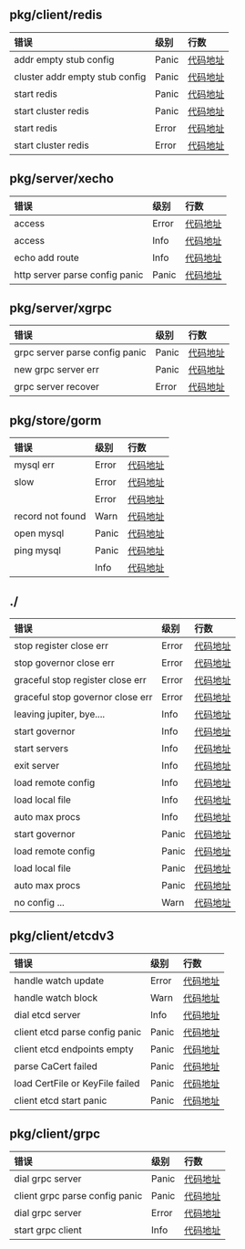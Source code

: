 ## pkg/client/redis

| 错误                             | 级别    | 行数                                                                                              |
| :----------------------------- | :---- | :---------------------------------------------------------------------------------------------- |
| addr empty stub config         | Panic | [代码地址](https://github.com/douyu/jupiter/blob/master/..%5Cpkg%5Cclient%5Credis%5Cconfig.go#L110) |
| cluster addr empty stub config | Panic | [代码地址](https://github.com/douyu/jupiter/blob/master/..%5Cpkg%5Cclient%5Credis%5Cconfig.go#L133) |
| start redis                    | Panic | [代码地址](https://github.com/douyu/jupiter/blob/master/..%5Cpkg%5Cclient%5Credis%5Credis.go#L47)   |
| start cluster redis            | Panic | [代码地址](https://github.com/douyu/jupiter/blob/master/..%5Cpkg%5Cclient%5Credis%5Ccluster.go#L50) |
| start redis                    | Error | [代码地址](https://github.com/douyu/jupiter/blob/master/..%5Cpkg%5Cclient%5Credis%5Credis.go#L49)   |
| start cluster redis            | Error | [代码地址](https://github.com/douyu/jupiter/blob/master/..%5Cpkg%5Cclient%5Credis%5Ccluster.go#L52) |

## pkg/server/xecho

| 错误                             | 级别    | 行数                                                                                                 |
| :----------------------------- | :---- | :------------------------------------------------------------------------------------------------- |
| access                         | Error | [代码地址](https://github.com/douyu/jupiter/blob/master/..%5Cpkg%5Cserver%5Cxecho%5Cmiddleware.go#L67) |
| access                         | Info  | [代码地址](https://github.com/douyu/jupiter/blob/master/..%5Cpkg%5Cserver%5Cxecho%5Cmiddleware.go#L70) |
| echo add route                 | Info  | [代码地址](https://github.com/douyu/jupiter/blob/master/..%5Cpkg%5Cserver%5Cxecho%5Cserver.go#L47)     |
| http server parse config panic | Panic | [代码地址](https://github.com/douyu/jupiter/blob/master/..%5Cpkg%5Cserver%5Cxecho%5Cconfig.go#L60)     |

## pkg/server/xgrpc

| 错误                             | 级别    | 行数                                                                                                   |
| :----------------------------- | :---- | :--------------------------------------------------------------------------------------------------- |
| grpc server parse config panic | Panic | [代码地址](https://github.com/douyu/jupiter/blob/master/..%5Cpkg%5Cserver%5Cxgrpc%5Cconfig.go#L49)       |
| new grpc server err            | Panic | [代码地址](https://github.com/douyu/jupiter/blob/master/..%5Cpkg%5Cserver%5Cxgrpc%5Cserver.go#L46)       |
| grpc server recover            | Error | [代码地址](https://github.com/douyu/jupiter/blob/master/..%5Cpkg%5Cserver%5Cxgrpc%5Cinterceptor.go#L174) |

## pkg/store/gorm

| 错误               | 级别    | 行数                                                                                                |
| :--------------- | :---- | :------------------------------------------------------------------------------------------------ |
| mysql err        | Error | [代码地址](https://github.com/douyu/jupiter/blob/master/..%5Cpkg%5Cstore%5Cgorm%5Cinterceptor.go#L42) |
| slow             | Error | [代码地址](https://github.com/douyu/jupiter/blob/master/..%5Cpkg%5Cstore%5Cgorm%5Cinterceptor.go#L49) |
|                  | Error | [代码地址](https://github.com/douyu/jupiter/blob/master/..%5Cpkg%5Cstore%5Cgorm%5Cconfig.go#L136)     |
| record not found | Warn  | [代码地址](https://github.com/douyu/jupiter/blob/master/..%5Cpkg%5Cstore%5Cgorm%5Cinterceptor.go#L44) |
| open mysql       | Panic | [代码地址](https://github.com/douyu/jupiter/blob/master/..%5Cpkg%5Cstore%5Cgorm%5Cconfig.go#L122)     |
| ping mysql       | Panic | [代码地址](https://github.com/douyu/jupiter/blob/master/..%5Cpkg%5Cstore%5Cgorm%5Cconfig.go#L126)     |
|                  | Info  | [代码地址](https://github.com/douyu/jupiter/blob/master/..%5Cpkg%5Cstore%5Cgorm%5Cconfig.go#L134)     |

## ./

| 错误                               | 级别    | 行数                                                                        |
| :------------------------------- | :---- | :------------------------------------------------------------------------ |
| stop register close err          | Error | [代码地址](https://github.com/douyu/jupiter/blob/master/..%5Cjupiter.go#L175) |
| stop governor close err          | Error | [代码地址](https://github.com/douyu/jupiter/blob/master/..%5Cjupiter.go#L179) |
| graceful stop register close err | Error | [代码地址](https://github.com/douyu/jupiter/blob/master/..%5Cjupiter.go#L201) |
| graceful stop governor close err | Error | [代码地址](https://github.com/douyu/jupiter/blob/master/..%5Cjupiter.go#L205) |
| leaving jupiter, bye....         | Info  | [代码地址](https://github.com/douyu/jupiter/blob/master/..%5Cjupiter.go#L224) |
| start governor                   | Info  | [代码地址](https://github.com/douyu/jupiter/blob/master/..%5Cjupiter.go#L228) |
| start servers                    | Info  | [代码地址](https://github.com/douyu/jupiter/blob/master/..%5Cjupiter.go#L246) |
| exit server                      | Info  | [代码地址](https://github.com/douyu/jupiter/blob/master/..%5Cjupiter.go#L247) |
| load remote config               | Info  | [代码地址](https://github.com/douyu/jupiter/blob/master/..%5Cjupiter.go#L322) |
| load local file                  | Info  | [代码地址](https://github.com/douyu/jupiter/blob/master/..%5Cjupiter.go#L329) |
| auto max procs                   | Info  | [代码地址](https://github.com/douyu/jupiter/blob/master/..%5Cjupiter.go#L367) |
| start governor                   | Panic | [代码地址](https://github.com/douyu/jupiter/blob/master/..%5Cjupiter.go#L231) |
| load remote config               | Panic | [代码地址](https://github.com/douyu/jupiter/blob/master/..%5Cjupiter.go#L320) |
| load local file                  | Panic | [代码地址](https://github.com/douyu/jupiter/blob/master/..%5Cjupiter.go#L327) |
| auto max procs                   | Panic | [代码地址](https://github.com/douyu/jupiter/blob/master/..%5Cjupiter.go#L363) |
| no config ...                    | Warn  | [代码地址](https://github.com/douyu/jupiter/blob/master/..%5Cjupiter.go#L312) |

## pkg/client/etcdv3

| 错误                              | 级别    | 行数                                                                                               |
| :------------------------------ | :---- | :----------------------------------------------------------------------------------------------- |
| handle watch update             | Error | [代码地址](https://github.com/douyu/jupiter/blob/master/..%5Cpkg%5Cclient%5Cetcdv3%5Cwatch.go#L49)   |
| handle watch block              | Warn  | [代码地址](https://github.com/douyu/jupiter/blob/master/..%5Cpkg%5Cclient%5Cetcdv3%5Cwatch.go#L57)   |
| dial etcd server                | Info  | [代码地址](https://github.com/douyu/jupiter/blob/master/..%5Cpkg%5Cclient%5Cetcdv3%5Cclient.go#L114) |
| client etcd parse config panic  | Panic | [代码地址](https://github.com/douyu/jupiter/blob/master/..%5Cpkg%5Cclient%5Cetcdv3%5Cconfig.go#L64)  |
| client etcd endpoints empty     | Panic | [代码地址](https://github.com/douyu/jupiter/blob/master/..%5Cpkg%5Cclient%5Cetcdv3%5Cclient.go#L58)  |
| parse CaCert failed             | Panic | [代码地址](https://github.com/douyu/jupiter/blob/master/..%5Cpkg%5Cclient%5Cetcdv3%5Cclient.go#L78)  |
| load CertFile or KeyFile failed | Panic | [代码地址](https://github.com/douyu/jupiter/blob/master/..%5Cpkg%5Cclient%5Cetcdv3%5Cclient.go#L93)  |
| client etcd start panic         | Panic | [代码地址](https://github.com/douyu/jupiter/blob/master/..%5Cpkg%5Cclient%5Cetcdv3%5Cclient.go#L106) |

## pkg/client/grpc

| 错误                             | 级别    | 行数                                                                                            |
| :----------------------------- | :---- | :-------------------------------------------------------------------------------------------- |
| dial grpc server               | Panic | [代码地址](https://github.com/douyu/jupiter/blob/master/..%5Cpkg%5Cclient%5Cgrpc%5Cclient.go#L53) |
| client grpc parse config panic | Panic | [代码地址](https://github.com/douyu/jupiter/blob/master/..%5Cpkg%5Cclient%5Cgrpc%5Cconfig.go#L69) |
| dial grpc server               | Error | [代码地址](https://github.com/douyu/jupiter/blob/master/..%5Cpkg%5Cclient%5Cgrpc%5Cclient.go#L55) |
| start grpc client              | Info  | [代码地址](https://github.com/douyu/jupiter/blob/master/..%5Cpkg%5Cclient%5Cgrpc%5Cclient.go#L58) |
